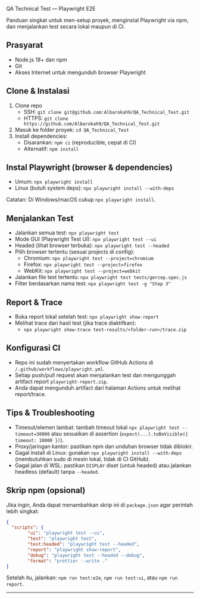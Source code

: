 QA Technical Test — Playwright E2E

Panduan singkat untuk men-setup proyek, menginstal Playwright via npm, dan menjalankan test secara lokal maupun di CI.

## Prasyarat

- Node.js 18+ dan npm
- Git
- Akses Internet untuk mengunduh browser Playwright

## Clone & Instalasi

1. Clone repo
    - SSH: `git clone git@github.com:Albarokah9/QA_Technical_Test.git`
    - HTTPS: `git clone https://github.com/Albarokah9/QA_Technical_Test.git`
2. Masuk ke folder proyek: `cd QA_Technical_Test`
3. Install dependencies:
    - Disarankan: `npm ci` (reproducible, cepat di CI)
    - Alternatif: `npm install`

## Instal Playwright (browser & dependencies)

- Umum: `npx playwright install`
- Linux (butuh system deps): `npx playwright install --with-deps`

Catatan: Di Windows/macOS cukup `npx playwright install`.

## Menjalankan Test

- Jalankan semua test: `npx playwright test`
- Mode GUI (Playwright Test UI): `npx playwright test --ui`
- Headed (lihat browser terbuka): `npx playwright test --headed`
- Pilih browser tertentu (sesuai projects di config):
    - Chromium: `npx playwright test --project=chromium`
    - Firefox: `npx playwright test --project=firefox`
    - WebKit: `npx playwright test --project=webkit`
- Jalankan file test tertentu: `npx playwright test tests/gercep.spec.js`
- Filter berdasarkan nama test: `npx playwright test -g "Step 3"`

## Report & Trace

- Buka report lokal setelah test: `npx playwright show-report`
- Melihat trace dari hasil test (jika trace diaktifkan):
    - `npx playwright show-trace test-results/<folder-run>/trace.zip`

## Konfigurasi CI

- Repo ini sudah menyertakan workflow GitHub Actions di `/.github/workflows/playwright.yml`.
- Setiap push/pull request akan menjalankan test dan mengunggah artifact report `playwright-report.zip`.
- Anda dapat mengunduh artifact dari halaman Actions untuk melihat report/trace.

## Tips & Troubleshooting

- Timeout/elemen lambat: tambah timeout lokal `npx playwright test --timeout=30000` atau sesuaikan di assertion (`expect(...).toBeVisible({ timeout: 10000 })`).
- Proxy/jaringan kantor: pastikan npm dan unduhan browser tidak diblokir.
- Gagal install di Linux: gunakan `npx playwright install --with-deps` (membutuhkan sudo di mesin lokal, tidak di CI GitHub).
- Gagal jalan di WSL: pastikan `DISPLAY` diset (untuk headed) atau jalankan headless (default) tanpa `--headed`.

## Skrip npm (opsional)

Jika ingin, Anda dapat menambahkan skrip ini di `package.json` agar perintah lebih singkat:

```json
{
  "scripts": {
        "ui": "playwright test --ui",
        "test": "playwright test",
        "test:headed": "playwright test --headed",
        "report": "playwright show-report",
        "debug": "playwright test --headed --debug",
        "format": "prettier --write ."
}
```

Setelah itu, jalankan: `npm run test:e2e`, `npm run test:ui`, atau `npm run report`.

---
